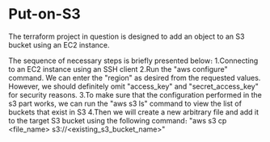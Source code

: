 # Put-on-S3

The terraform project in question is designed to add an object to an S3 bucket using an EC2 instance.

The sequence of necessary steps is briefly presented below։
1.Connecting to an EC2 instance using an SSH client
2.Run the "aws configure" command. We can enter the "region" as desired from the requested values. 
  However, we should definitely omit "access_key" and "secret_access_key" for security reasons.
3.To make sure that the configuration performed in the s3 part works, we can run the "aws s3 ls" command to view the list of buckets that exist in S3
4.Then we will create a new arbitrary file and add it to the target S3 bucket using the following command։
	"aws s3 cp <file_name> s3://<existing_s3_bucket_name>"
